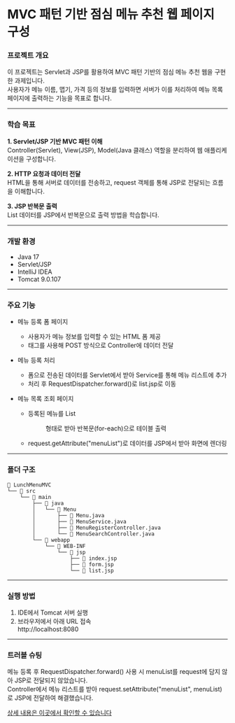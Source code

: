 # MVC 패턴 기반 점심 메뉴 추천 웹 페이지 구성

### 프로젝트 개요

이 프로젝트는 Servlet과 JSP를 활용하여 MVC 패턴 기반의 점심 메뉴 추천 웹을 구현한 과제입니다.     
사용자가 메뉴 이름, 맵기, 가격 등의 정보를 입력하면 서버가 이를 처리하여 메뉴 목록 페이지에 출력하는 기능을 목표로 합니다.

--- 

### 학습 목표
**1. Servlet/JSP 기반 MVC 패턴 이해**   
Controller(Servlet), View(JSP), Model(Java 클래스) 역할을 분리하여 웹 애플리케이션을 구성합니다.

**2. HTTP 요청과 데이터 전달**     
HTML을 통해 서버로 데이터를 전송하고, request 객체를 통해 JSP로 전달되는 흐름을 이해합니다.

**3. JSP 반복문 출력**     
List 데이터를 JSP에서 반복문으로 출력 방법을 학습합니다.

--- 

### 개발 환경

- Java 17
- Servlet/JSP
- IntelliJ IDEA
- Tomcat 9.0.107

--- 

### 주요 기능

- 메뉴 등록 폼 페이지
  - 사용자가 메뉴 정보를 입력할 수 있는 HTML 폼 제공
  - <form> 태그를 사용해 POST 방식으로 Controller에 데이터 전달

- 메뉴 등록 처리
  - 폼으로 전송된 데이터를 Servlet에서 받아 Service를 통해 메뉴 리스트에 추가
  - 처리 후 RequestDispatcher.forward()로 list.jsp로 이동

- 메뉴 목록 조회 페이지
  - 등록된 메뉴를 List<Menu> 형태로 받아 반복문(for-each)으로 테이블 출력
  - request.getAttribute("menuList")로 데이터를 JSP에서 받아 화면에 렌더링

---

### 폴더 구조
```
📁 LunchMenuMVC
└── 📁 src
    └── 📁 main
        ├── 📁 java
        │   └── 📁 Menu
        │       ├── 📄 Menu.java                
        │       ├── 📄 MenuService.java         
        │       ├── 📄 MenuRegisterController.java 
        │       └── 📄 MenuSearchController.java     
        └── 📁 webapp
            └── 📁 WEB-INF
                └── 📁 jsp
                    ├── 📄 index.jsp  
                    ├── 📄 form.jsp             
                    └── 📄 list.jsp           
```

--- 

### 실행 방법

1. IDE에서 Tomcat 서버 실행
2. 브라우저에서 아래 URL 접속    
   http://localhost:8080

--- 

### 트러블 슈팅

메뉴 등록 후 RequestDispatcher.forward() 사용 시 menuList를 request에 담지 않아 JSP로 전달되지 않았습니다.    
Controller에서 메뉴 리스트를 받아 request.setAttribute("menuList", menuList)로 JSP에 전달하여 해결했습니다.    
  
[상세 내용은 이곳에서 확인할 수 있습니다](https://j-do-challenge.tistory.com/36)
